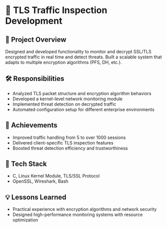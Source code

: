 # 🔹 TLS Traffic Inspection Development

## 📌 Project Overview
Designed and developed functionality to monitor and decrypt SSL/TLS encrypted traffic in real time and detect threats. Built a scalable system that adapts to multiple encryption algorithms (PFS, DH, etc.).

## 🛠️ Responsibilities
- Analyzed TLS packet structure and encryption algorithm behaviors
- Developed a kernel-level network monitoring module
- Implemented threat detection on decrypted traffic
- Automated configuration setup for different enterprise environments

## 🌟 Achievements
- Improved traffic handling from 5 to over 1000 sessions
- Delivered client-specific TLS inspection features
- Boosted threat detection efficiency and trustworthiness

## 🧪 Tech Stack
- C, Linux Kernel Module, TLS/SSL Protocol
- OpenSSL, Wireshark, Bash

## 💡 Lessons Learned
- Practical experience with encryption algorithms and network security
- Designed high-performance monitoring systems with resource optimization
